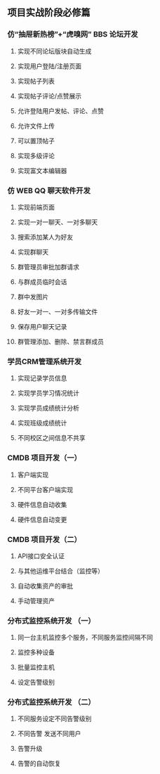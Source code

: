 ## 项目实战阶段必修篇 ##
### 仿“抽屉新热榜”+“虎嗅网” BBS 论坛开发 ###

1. 实现不同论坛版块自动生成

2. 实现用户登陆/注册页面

3. 实现帖子列表

4. 实现帖子评论/点赞展示

5. 允许登陆用户发帖、评论、点赞

6. 允许文件上传

7. 可以置顶帖子

8. 实现多级评论

9. 实现富文本编辑器


### 仿 WEB QQ 聊天软件开发 ###

1. 实现前端页面

2. 实现一对一聊天、一对多聊天

3. 搜索添加某人为好友

4. 实现群聊天

5. 群管理员审批加群请求

6. 与群成员临时会话

7. 群中发图片

8. 好友一对一、一对多传输文件

9. 保存用户聊天记录

10. 群管理添加、删除、禁言群成员

### 学员CRM管理系统开发 ###

1. 实现记录学员信息

2. 实现学员学习情况统计

3. 实现学员成绩统计分析

4. 实现班级成绩统计

5. 不同校区之间信息不共享

### CMDB 项目开发（一） ###

1. 客户端实现

2. 不同平台客户端实现

3. 硬件信息自动收集

4. 硬件信息自动变更

### CMDB 项目开发（二） ###

1.  API接口安全认证

2. 与其他运维平台结合（监控等）

3. 自动收集资产的审批

4. 手动管理资产

### 分布式监控系统开发 （一） ###

1. 同一台主机监控多个服务，不同服务监控间隔不同

2. 监控多种设备

3. 批量监控主机

4. 设定告警级别

### 分布式监控系统开发 （二） ###

1. 不同服务设定不同告警级别

2. 不同告警 发送不同用户

3. 告警升级

4. 告警的自动恢复

